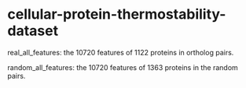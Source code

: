# cellular-protein-thermostability-dataset
real_all_features: the 10720 features of 1122 proteins in ortholog pairs.

random_all_features: the 10720 features of 1363 proteins in the random pairs.
